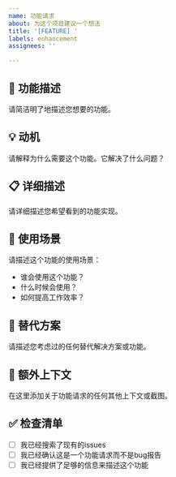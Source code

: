 ```yaml
---
name: 功能请求
about: 为这个项目建议一个想法
title: '[FEATURE] '
labels: enhancement
assignees: ''

---
```


## 🚀 功能描述
请简洁明了地描述您想要的功能。

## 💡 动机
请解释为什么需要这个功能。它解决了什么问题？

## 📋 详细描述
请详细描述您希望看到的功能实现。

## 🎯 使用场景
请描述这个功能的使用场景：
- 谁会使用这个功能？
- 什么时候会使用？
- 如何提高工作效率？

## 🔄 替代方案
请描述您考虑过的任何替代解决方案或功能。

## 📝 额外上下文
在这里添加关于功能请求的任何其他上下文或截图。

## ✅ 检查清单
- [ ] 我已经搜索了现有的issues
- [ ] 我已经确认这是一个功能请求而不是bug报告
- [ ] 我已经提供了足够的信息来描述这个功能
